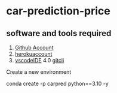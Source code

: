 # car-prediction-price
## software and tools required
1. [Github Account](http://github.com)
2. [herokuaccount](http://heroku.com)
3. [vscodeIDE](http://code.visualisation.com)
4.0 [gitcli](https://git-scm.com/book/en/v2/Getting-Started-The-Command-Line)

Create a new environment

conda create -p carpred python==3.10 -y
 